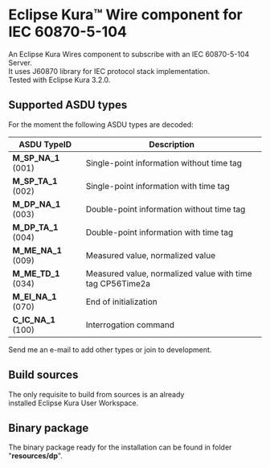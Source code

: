 # Eclipse Kura™ Wire component for IEC 60870-5-104
An Eclipse Kura Wires component to subscribe with an IEC 60870-5-104 Server.  
It uses J60870 library for IEC protocol stack implementation.  
Tested with Eclipse Kura 3.2.0.

## Supported ASDU types
For the moment the following ASDU types are decoded:  

ASDU TypeID     | Description
--------------- | ----------------------------------------------------------  
**M_SP_NA_1** (001) | Single-point information without time tag  
**M_SP_TA_1** (002) | Single-point information with time tag  
**M_DP_NA_1** (003) | Double-point information without time tag  
**M_DP_TA_1** (004) | Double-point information with time tag  
**M_ME_NA_1** (009) | Measured value, normalized value  
**M_ME_TD_1** (034) | Measured value, normalized value with time tag CP56Time2a  
**M_EI_NA_1** (070) | End of initialization  
**C_IC_NA_1** (100) | Interrogation command  
 
Send me an e-mail to add other types or join to development.  

## Build sources
The only requisite to build from sources is an already  
installed Eclipse Kura User Workspace.  
 
## Binary package
The binary package ready for the installation can be
found in folder "**resources/dp**".
